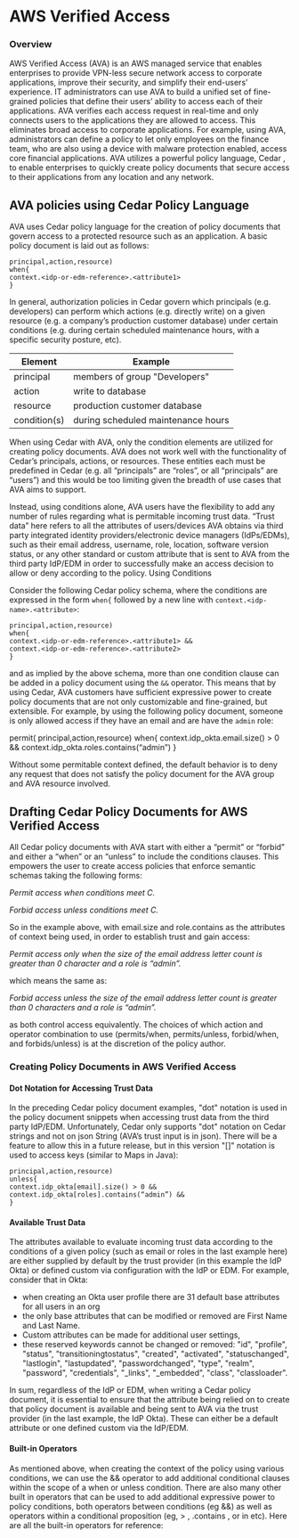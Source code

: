 # AWS Verified Access
 
### Overview 

AWS Verified Access (AVA) is an AWS managed service that enables enterprises to provide VPN-less secure network access to corporate applications, improve their security, and simplify their end-users’ experience. IT administrators can use AVA to build a unified set of fine-grained policies that define their users’ ability to access each of their applications. AVA verifies each access request in real-time and only connects users to the applications they are allowed to access. This eliminates broad access to corporate applications. For example, using AVA, administrators can define a policy to let only employees on the finance team, who are also using a device with malware protection enabled, access core financial applications. AVA utilizes a powerful policy language, Cedar , to enable enterprises to quickly create policy documents that secure access to their applications from any location and any network.

## AVA policies using Cedar Policy Language
 
AVA uses Cedar policy language for the creation of policy documents that govern access to a protected resource such as an application. A basic policy document is laid out as follows:
 
````permit(
principal,action,resource)
when{
context.<idp-or-edm-reference>.<attribute1>
}
 ````

In general, authorization policies in Cedar govern which principals (e.g. developers) can perform which actions (e.g. directly write) on a given resource (e.g. a company’s production customer database) under certain conditions (e.g. during certain scheduled maintenance hours, with a specific security posture, etc). 
 

| Element      | Example    |
| ----------- | ----------- |
| principal | members of group "Developers" |
| action    | write to database |
| resource  | production customer database |
| condition(s)| during scheduled maintenance hours |

 
When using Cedar with AVA, only the condition elements are utilized for creating policy documents. AVA does not work well with the functionality of Cedar’s principals, actions, or resources. These entities each must be predefined in Cedar (e.g. all “principals” are “roles”, or all “principals” are “users”) and this would be too limiting given the breadth of use cases that AVA aims to support. 
 
Instead, using conditions alone, AVA users have the flexibility to add any number of rules regarding what is permitable incoming trust data. “Trust data” here refers to all the attributes of users/devices AVA obtains via third party integrated identity providers/electronic device managers (IdPs/EDMs), such as their email address, username, role, location, software version status, or any other standard or custom attribute that is sent to AVA from the third party IdP/EDM in order to successfully make an access decision to allow or deny according to the policy.
Using Conditions
 
Consider the following Cedar policy schema, where the conditions are expressed in the form `when{` followed by a new line with `context.<idp-name>.<attribute>`:
 
````permit(
principal,action,resource)
when{
context.<idp-or-edm-reference>.<attribute1> &&
context.<idp-or-edm-reference>.<attribute2>
}
 ````
and as implied by the above schema, more than one condition clause can be added in a policy document using the `&&` operator. This means that by using Cedar, AVA customers have sufficient expressive power to create policy documents that are not only customizable and fine-grained, but extensible. For example, by using the following policy document, someone is only allowed access if they have an email and are have the `admin` role:
 
permit(
principal,action,resource)
when{
context.idp_okta.email.size() > 0 &&
context.idp_okta.roles.contains(“admin”)
}
 
Without some permitable context defined, the default behavior is to deny any request that does not satisfy the policy document for the AVA group and AVA resource involved.
 
## Drafting Cedar Policy Documents for AWS Verified Access

All Cedar policy documents with AVA start with either a “permit” or “forbid” and either a “when” or an “unless” to include the conditions clauses. This empowers the user to create access policies that enforce semantic schemas taking the following forms:
 
*Permit access when conditions meet C.*
 
*Forbid access unless conditions meet C.*
 
So in the example above, with email.size and role.contains as the attributes of context being used, in order to establish trust and gain access:
 
*Permit access only when the size of the email address letter count is greater than 0 character and a role is “admin”.*
 
which means the same as:
 
*Forbid access unless the size of the email address letter count is greater than 0 characters and a role is “admin”.*
 
as both control access equivalently. The choices of which action and operator combination to use (permits/when, permits/unless, forbid/when, and forbids/unless) is at the discretion of the policy author.

### Creating Policy Documents in AWS Verified Access

#### Dot Notation for Accessing Trust Data

In the preceding Cedar policy document examples, "dot" notation is used in the policy document snippets when accessing trust data from the third party IdP/EDM. Unfortunately, Cedar only supports "dot" notation on Cedar strings and not on json String (AVA’s trust input is in json). There will be a feature to allow this in a future release, but in this version "[]" notation is used to access keys (similar to Maps in Java):
 
````forbid(
principal,action,resource)
unless{
context.idp_okta[email].size() > 0 &&
context.idp_okta[roles].contains(“admin”) &&
}
````
#### Available Trust Data
The attributes available to evaluate incoming trust data according to the conditions of a given policy (such as email or roles in the last example here) are either supplied by default by the trust provider (in this example the IdP Okta) or defined custom via configuration with the IdP or EDM. For example, consider that in Okta:

* when creating an Okta user profile there are 31 default base attributes for all users in an org
* the only base attributes that can be modified or removed are First Name and Last Name. 
* Custom attributes can be made for additional user settings, 
* these reserved keywords cannot be changed or removed: "id", "profile", "status", "transitioningtostatus", "created", "activated", "statuschanged", "lastlogin", "lastupdated", "passwordchanged", "type", "realm", "password", "credentials", "_links", "_embedded", "class", "classloader".

In sum, regardless of the IdP or EDM, when writing a Cedar policy document, it is essential to ensure that the attribute being relied on to create that policy document is available and being sent to AVA via the trust provider (in the last example, the IdP Okta). These can either be a default attribute or one defined custom via the IdP/EDM.

#### Built-in Operators

As mentioned above, when creating the context of the policy using various conditions, we can use the && operator to add additional conditional clauses within the scope of a when or unless condition. There are also many other built in operators that can be used to add additional expressive power to policy conditions, both operators between conditions (eg &&) as well as operators within a conditional proposition (eg, > , .contains , or in etc). Here are all the built-in operators for reference:




